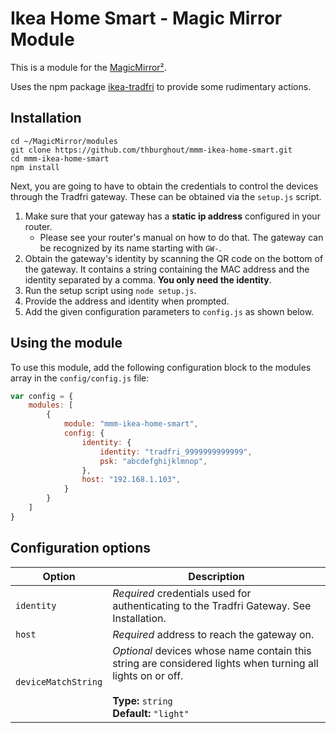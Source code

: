 # Ikea Home Smart - Magic Mirror Module

This is a module for the [MagicMirror²](https://github.com/MichMich/MagicMirror/).

Uses the npm package [ikea-tradfri](https://www.npmjs.com/package/ikea-tradfri) 
to provide some rudimentary actions.

## Installation

```Shell
cd ~/MagicMirror/modules
git clone https://github.com/thburghout/mmm-ikea-home-smart.git
cd mmm-ikea-home-smart
npm install
```

Next, you are going to have to obtain the credentials to control the devices 
through the Tradfri gateway. 
These can be obtained via the `setup.js` script.

1. Make sure that your gateway has a **static ip address** configured in your router.
   * Please see your router's manual on how to do that.
     The gateway can be recognized by its name starting with `GW-`.
2. Obtain the gateway's identity by scanning the QR code on the bottom of the gateway. 
   It contains a string containing the MAC address and the identity separated by a comma. 
   **You only need the identity**.
3. Run the setup script using `node setup.js`.
4. Provide the address and identity when prompted.
5. Add the given configuration parameters to `config.js` as shown below.


## Using the module

To use this module, add the following configuration block to the modules array in the `config/config.js` file:
```js
var config = {
    modules: [
        {
            module: "mmm-ikea-home-smart",
            config: {
                identity: {
                    identity: "tradfri_9999999999999",
                    psk: "abcdefghijklmnop",
                },
                host: "192.168.1.103",
            }
        }
    ]
}
```

## Configuration options

| Option     | Description
|------------|-----------
| `identity` | *Required* credentials used for authenticating to the Tradfri Gateway. See Installation.
| `host`     | *Required* address to reach the gateway on.
| `deviceMatchString` | *Optional* devices whose name contain this string are considered lights when turning all lights on or off. <br><br> **Type:** `string`<br>**Default:** `"light"` 

 
